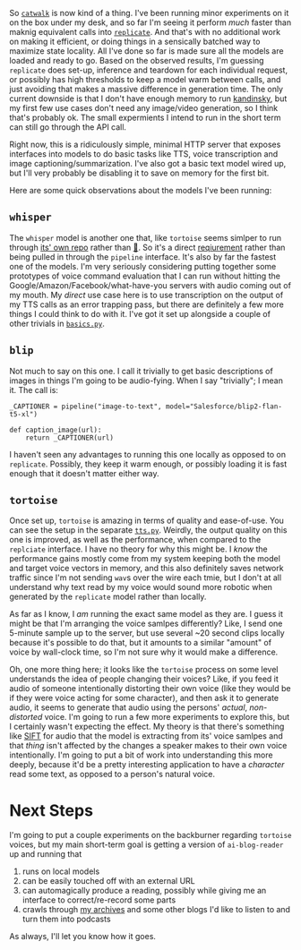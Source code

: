 So [`catwalk`](https://github.com/inaimathi/catwalk) is now kind of a thing. I've been running minor experiments on it on the box under my desk, and so far I'm seeing it perform _much_ faster than maknig equivalent calls into [`replicate`](https://replicate.com/). And that's with no additional work on making it efficient, or doing things in a sensically batched way to maximize state locality. All I've done so far is made sure all the models are loaded and ready to go. Based on the observed results, I'm guessing `replicate` does set-up, inference and teardown for each individual request, or possibly has high thresholds to keep a model warm between calls, and just avoiding that makes a massive difference in generation time. The only current downside is that I don't have enough memory to run [kandinsky](https://huggingface.co/docs/diffusers/v0.19.3/api/pipelines/kandinsky_v22), but my first few use cases don't need any image/video generation, so I think that's probably ok. The small expermients I intend to run in the short term can still go through the API call.

Right now, this is a ridiculously simple, minimal HTTP server that exposes interfaces into models to do basic tasks like TTS, voice transcription and image captioning/summarization. I've also got a basic text model wired up, but I'll very probably be disabling it to save on memory for the first bit.

Here are some quick observations about the models I've been running:

## `whisper`

The `whisper` model is another one that, like `tortoise` seems simlper to run through [its' own repo](https://github.com/openai/whisper) rather than [🤗](https://huggingface.co/openai/whisper-large-v2). So it's a direct [reqiurement](https://github.com/inaimathi/catwalk/blob/master/requirements.txt) rather than being pulled in through the `pipeline` interface. It's also by far the fastest one of the models. I'm very seriously considering putting together some prototypes of voice command evaluation  that I can run without hitting the Google/Amazon/Facebook/what-have-you servers with audio coming out of my mouth. My _direct_ use case here is to use transcription on the output of my TTS calls as an error trapping pass, but there are definitely a few more things I could think to do with it. I've got it set up alongside a couple of other trivials in [`basics.py`](https://github.com/inaimathi/catwalk/blob/master/basics.py).

## `blip`

Not much to say on this one. I call it trivially to get basic descriptions of images in things I'm going to be audio-fying. When I say "trivially"; I mean it. The call is:

```
_CAPTIONER = pipeline("image-to-text", model="Salesforce/blip2-flan-t5-xl")

def caption_image(url):
    return _CAPTIONER(url)
```

I haven't seen any advantages to running this one locally as opposed to on `replicate`. Possibly, they keep it warm enough, or possibly loading it is fast enough that it doesn't matter either way.

## `tortoise`

Once set up, `tortoise` is amazing in terms of quality and ease-of-use. You can see the setup in the separate [`tts.py`](https://github.com/inaimathi/catwalk/blob/master/basics.py).  Weirdly, the output quality on this one is improved, as well as the performance, when compared to the `replciate` interface. I have no theory for why this might be. I _know_ the performance gains mostly come from my system keeping both the model and target voice vectors in memory, and this also definitely saves network traffic since I'm not sending `wav`s over the wire each tmie, but I don't at all understand why text read by my voice would sound more robotic when generated by the `replicate` model rather than locally.

As far as I know, I _am_ running the exact same model as they are. I guess it might be that I'm arranging the voice samlpes differently? Like, I send one 5-minute sample up to the server, but use several ~20 second clips locally because it's possible to do that, but it amounts to a similar "amount" of voice by wall-clock time, so I'm not sure why it would make a difference.

Oh, one more thing here; it looks like the `tortoise` process on some level understands the idea of people changing their voices? Like, if you feed it audio of someone intentionally distorting their own voice (like they would be if they were voice acting for some character), and then ask it to generate audio, it seems to generate that audio using the persons' _actual_, _non-distorted_ voice. I'm going to run a few more experiments to explore this, but I certainly wasn't expecting the effect. My theory is that there's something like [SIFT](TODO) for audio that the model is extracting from its' voice samlpes and that _thing_ isn't affected by the changes a speaker makes to their own voice intentionally. I'm going to put a bit of work into understanding this more deeply, because it'd be a pretty interesting application to have a _character_ read some text, as opposed to a person's natural voice.

# Next Steps

I'm going to put a couple experiments on the backburner regarding `tortoise` voices, but my main short-term goal is getting a version of `ai-blog-reader` up and running that

1. runs on local models
2. can be easily touched off with an external URL
3. can automagically produce a reading, possibly while giving me an interface to correct/re-record some parts
4. crawls through [my archives](https://inaimathi.ca/) and some other blogs I'd like to listen to and turn them into podcasts

As always, I'll let you know how it goes.

